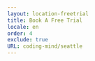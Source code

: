 ```yaml
---
layout: location-freetrial
title: Book A Free Trial
locale: en
order: 4
exclude: true
URL: coding-mind/seattle
---
```

